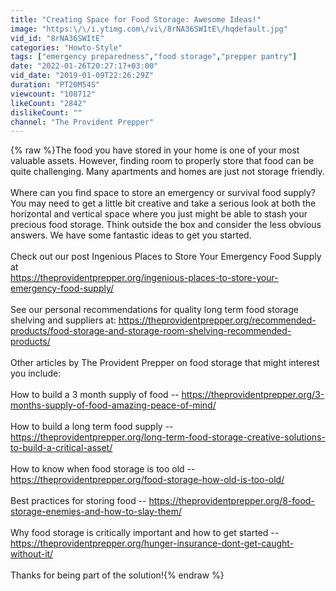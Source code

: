 ```yaml
---
title: "Creating Space for Food Storage: Awesome Ideas!"
image: "https:\/\/i.ytimg.com\/vi\/8rNA36SWItE\/hqdefault.jpg"
vid_id: "8rNA36SWItE"
categories: "Howto-Style"
tags: ["emergency preparedness","food storage","prepper pantry"]
date: "2022-01-26T20:27:17+03:00"
vid_date: "2019-01-09T22:26:29Z"
duration: "PT20M54S"
viewcount: "108712"
likeCount: "2842"
dislikeCount: ""
channel: "The Provident Prepper"
---
```

{% raw %}The food you have stored in your home is one of your most valuable assets. However, finding room to properly store that food can be quite challenging. Many apartments and homes are just not storage friendly.<br /><br />Where can you find space to store an emergency or survival food supply? You may need to get a little bit creative and take a serious look at both the horizontal and vertical space where you just might be able to stash your precious food storage. Think outside the box and consider the less obvious answers. We have some fantastic ideas to get you started.<br /><br />Check out our post Ingenious Places to Store Your Emergency Food Supply at<br /><a rel="nofollow" target="blank" href="https://theprovidentprepper.org/ingenious-places-to-store-your-emergency-food-supply/">https://theprovidentprepper.org/ingenious-places-to-store-your-emergency-food-supply/</a><br /><br />See our personal recommendations for quality long term food storage shelving and suppliers at: <a rel="nofollow" target="blank" href="https://theprovidentprepper.org/recommended-products/food-storage-and-storage-room-shelving-recommended-products/">https://theprovidentprepper.org/recommended-products/food-storage-and-storage-room-shelving-recommended-products/</a><br /><br />Other articles by The Provident Prepper on food storage that might interest you include:<br /><br />How to build a 3 month supply of food -- <a rel="nofollow" target="blank" href="https://theprovidentprepper.org/3-months-supply-of-food-amazing-peace-of-mind/">https://theprovidentprepper.org/3-months-supply-of-food-amazing-peace-of-mind/</a><br /><br />How to build a long term food supply -- <a rel="nofollow" target="blank" href="https://theprovidentprepper.org/long-term-food-storage-creative-solutions-to-build-a-critical-asset/">https://theprovidentprepper.org/long-term-food-storage-creative-solutions-to-build-a-critical-asset/</a><br /><br />How to know when food storage is too old -- <a rel="nofollow" target="blank" href="https://theprovidentprepper.org/food-storage-how-old-is-too-old/">https://theprovidentprepper.org/food-storage-how-old-is-too-old/</a><br /><br />Best practices for storing food -- <a rel="nofollow" target="blank" href="https://theprovidentprepper.org/8-food-storage-enemies-and-how-to-slay-them/">https://theprovidentprepper.org/8-food-storage-enemies-and-how-to-slay-them/</a><br /><br />Why food storage is critically important and how to get started -- <a rel="nofollow" target="blank" href="https://theprovidentprepper.org/hunger-insurance-dont-get-caught-without-it/">https://theprovidentprepper.org/hunger-insurance-dont-get-caught-without-it/</a><br /><br />Thanks for being part of the solution!{% endraw %}
